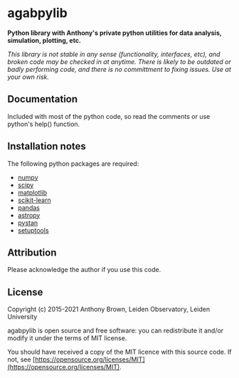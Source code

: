 # agabpylib

__Python library with Anthony's private python utilities for data analysis, simulation, plotting, etc.__

_This library is not stable in any sense (functionality, interfaces, etc), and
broken code may be checked in at anytime. There is likely to be outdated or
badly performing code, and there is no committment to fixing issues. Use at
your own risk._

## Documentation

Included with most of the python code, so read the comments or use python's help() function.

## Installation notes

The following python packages are required:

* [numpy](http://www.numpy.org/)
* [scipy](https://www.scipy.org/)
* [matplotlib](https://matplotlib.org/)
* [scikit-learn](http://scikit-learn.org/stable/index.html)
* [pandas](https://pandas.pydata.org/)
* [astropy](https://www.astropy.org/)
* [pystan](https://mc-stan.org/users/interfaces/pystan.html)
* [setuptools](https://pypi.python.org/pypi/setuptools)

## Attribution

Please acknowledge the author if you use this code.

## License

Copyright (c) 2015-2021 Anthony Brown, Leiden Observatory, Leiden University

agabpylib is open source and free software: you can redistribute it and/or
modify it under the terms of MIT license.

You should have received a copy of the MIT licence with this source code. If not, see
[https://opensource.org/licenses/MIT](https://opensource.org/licenses/MIT).
